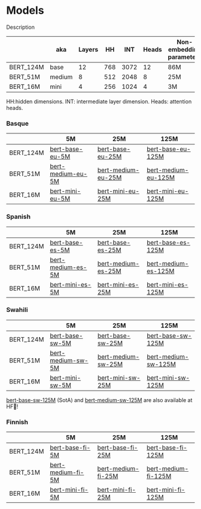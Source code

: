 # Models

Description

|           | aka    | Layers | HH     | INT  | Heads | Non-embedding parameters | Parameters |
|-----------|--------|--------|--------|------|-------|--------------------------|------------|
| BERT_124M | base   | 12     | 768    | 3072 | 12    | 86M                      | 124M       |
| BERT_51M  | medium | 8      | 512    | 2048 | 8     | 25M                      | 51M        |
| BERT_16M  | mini   | 4      | 256    | 1024 | 4     | 3M                       | 16M        |

HH:hidden dimensions. INT: intermediate layer dimension. Heads: attention heads.

### Basque

|            |   5M                             |   25M                             |   125M                                |
|------------|----------------------------------|-----------------------------------|---------------------------------------|
| BERT_124M  |  [bert-base-eu-5M](https://storage.googleapis.com/elhuyar/low-scaling-laws/models/bert_base_eu_5M.tar.gz)  |  [bert-base-eu-25M](https://storage.googleapis.com/elhuyar/low-scaling-laws/models/bert_base_eu_25M.tar.gz)  |   [bert-base-eu-125M](https://storage.googleapis.com/elhuyar/low-scaling-laws/models/bert_base_eu_125M.tar.gz) |
| BERT_51M   |  [bert-medium-eu-5M](https://storage.googleapis.com/elhuyar/low-scaling-laws/models/bert_medium_eu_5M.tar.gz)  |  [bert-medium-eu-25M](https://storage.googleapis.com/elhuyar/low-scaling-laws/models/bert_medium_eu_25M.tar.gz)  |   [bert-medium-eu-125M](https://storage.googleapis.com/elhuyar/low-scaling-laws/models/bert_medium_eu_125M.tar.gz) |
| BERT_16M   | [bert-mini-eu-5M](https://storage.googleapis.com/elhuyar/low-scaling-laws/models/bert_mini_eu_5M.tar.gz)  |  [bert-mini-eu-25M](https://storage.googleapis.com/elhuyar/low-scaling-laws/models/bert_mini_eu_25M/pytorch_model.bin)  |   [bert-mini-eu-125M](https://storage.googleapis.com/elhuyar/low-scaling-laws/models/bert_mini_eu_125M.tar.gz) |

### Spanish

|            |   5M                             |   25M                             |   125M                                |
|------------|----------------------------------|-----------------------------------|---------------------------------------|
| BERT_124M  |  [bert-base-es-5M](https://storage.googleapis.com/elhuyar/low-scaling-laws/models/bert_base_es_5M.tar.gz)  |  [bert-base-es-25M](https://storage.googleapis.com/elhuyar/low-scaling-laws/models/bert_base_es_25M.tar.gz)  |   [bert-base-es-125M](https://storage.googleapis.com/elhuyar/low-scaling-laws/models/bert_base_es_125M.tar.gz) |
| BERT_51M   |  [bert-medium-es-5M](https://storage.googleapis.com/elhuyar/low-scaling-laws/models/bert_medium_es_5M.tar.gz)  |  [bert-medium-es-25M](https://storage.googleapis.com/elhuyar/low-scaling-laws/models/bert_medium_es_25M.tar.gz)  |   [bert-medium-es-125M](https://storage.googleapis.com/elhuyar/low-scaling-laws/models/bert_medium_es_125M.tar.gz) |
| BERT_16M   | [bert-mini-es-5M](https://storage.googleapis.com/elhuyar/low-scaling-laws/models/bert_mini_es_5M.tar.gz)  |  [bert-mini-es-25M](https://storage.googleapis.com/elhuyar/low-scaling-laws/models/bert_mini_es_25M.tar.gz)  |   [bert-mini-es-125M](https://storage.googleapis.com/elhuyar/low-scaling-laws/models/bert_mini_es_125M.tar.gz) |

### Swahili

|            |   5M                             |   25M                             |   125M                                |
|------------|----------------------------------|-----------------------------------|---------------------------------------|
| BERT_124M  |  [bert-base-sw-5M](https://storage.cloud.google.com/elhuyar/low-scaling-laws/models/bert_base_sw_5M/pytorch_model.bin)  |  [bert-base-sw-25M](https://storage.cloud.google.com/elhuyar/low-scaling-laws/models/bert_base_sw_25M/pytorch_model.bin)  |   [bert-base-sw-125M](https://storage.cloud.google.com/elhuyar/low-scaling-laws/models/bert_base_sw_125M/pytorch_model.bin)  |
| BERT_51M   |  [bert-medium-sw-5M](https://storage.cloud.google.com/elhuyar/low-scaling-laws/models/bert_medium_sw_5M/pytorch_model.bin)  |  [bert-medium-sw-25M](https://storage.cloud.google.com/elhuyar/low-scaling-laws/models/bert_medium_sw_25M/pytorch_model.bin)  |   [bert-medium-sw-125M](https://storage.cloud.google.com/elhuyar/low-scaling-laws/models/bert_medium_sw_125M/pytorch_model.bin) |
| BERT_16M   | [bert-mini-sw-5M](https://storage.cloud.google.com/elhuyar/low-scaling-laws/models/bert_mini_sw_5M/pytorch_model.bin)  |  [bert-mini-sw-25M](https://storage.cloud.google.com/elhuyar/low-scaling-laws/models/bert_mini_sw_25M/pytorch_model.bin)  |   [bert-mini-sw-125M](https://storage.cloud.google.com/elhuyar/low-scaling-laws/models/bert_mini_sw_125M/pytorch_model.bin) |

[bert-base-sw-125M](https://huggingface.co/datasets/orai-nlp/bert-base-sw) (SotA) and [bert-medium-sw-125M](https://huggingface.co/datasets/orai-nlp/bert-medium-sw) are also available at HF🤗! 

### Finnish

|            |   5M                             |   25M                             |   125M                                |
|------------|----------------------------------|-----------------------------------|---------------------------------------|
| BERT_124M  |  [bert-base-fi-5M](https://storage.cloud.google.com/elhuyar/low-scaling-laws/models/bert_base_fi_5M/pytorch_model.bin)  |  [bert-base-fi-25M](https://storage.cloud.google.com/elhuyar/low-scaling-laws/models/bert_base_fi_25M/pytorch_model.bin)  |   [bert-base-fi-125M](https://storage.cloud.google.com/elhuyar/low-scaling-laws/models/bert_base_fi_125M/pytorch_model.bin) |
| BERT_51M   |  [bert-medium-fi-5M](https://storage.cloud.google.com/elhuyar/low-scaling-laws/models/bert_medium_fi_5M/pytorch_model.bin)  |  [bert-medium-fi-25M](https://storage.cloud.google.com/elhuyar/low-scaling-laws/models/bert_medium_fi_25M/pytorch_model.bin)  |   [bert-medium-fi-125M](https://storage.cloud.google.com/elhuyar/low-scaling-laws/models/bert_medium_fi_125M/pytorch_model.bin) |
| BERT_16M   | [bert-mini-fi-5M](https://storage.cloud.google.com/elhuyar/low-scaling-laws/models/bert_mini_fi_5M/pytorch_model.bin)  |  [bert-mini-fi-25M](https://storage.cloud.google.com/elhuyar/low-scaling-laws/models/bert_mini_fi_25M/pytorch_model.bin)  |   [bert-mini-fi-125M](https://storage.cloud.google.com/elhuyar/low-scaling-laws/models/bert_mini_fi_125M/pytorch_model.bin) |
